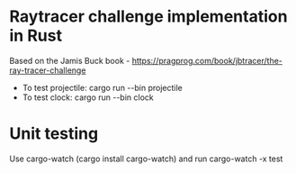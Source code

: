 # Raytracer challenge implementation in Rust

Based on the Jamis Buck book - https://pragprog.com/book/jbtracer/the-ray-tracer-challenge

- To test projectile: cargo run --bin projectile
- To test clock: cargo run --bin clock

# Unit testing

Use cargo-watch (cargo install cargo-watch) and run cargo-watch -x test
